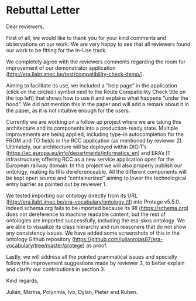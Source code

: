 # Rebuttal Letter

Dear reviewers,



First of all, we would like to thank you for your kind comments and observations on our work. We are very happy to see that all reviewers found our work to be fitting for the In-Use track.

We completely agree with the reviewers comments regarding the room for improvement of our demonstrator application (http://era.ilabt.imec.be/test/compatibility-check-demo/).

Aiming to facilitate its use, we included a “help page” in the application (click on the circled i symbol next to the Route Compatibility Check title on the top left) that shows how to use it and explains what happens “under the hood”. We did not mention this in the paper and will add a remark about it in the paper, as it is not intuitive enough for the users. 

Currently we are working on a follow up project where we are taking this architecture and its components into a production-ready state. Multiple improvements are being applied, including type-in autocompletion for the FROM and TO fields in the RCC application (as mentioned by reviewer 2). Ultimately, our architecture will be deployed within DIGIT’s (https://ec.europa.eu/info/departments/informatics_en) and ERA’s IT infrastructure; offering RCC as a new service application open for the European railway domain. In this project we will also properly publish our ontology, making its IRIs dereferenceable. All the different components will be kept open source and “containerized” aiming to lower the technological entry barrier as pointed out by reviewer 1. 

We tested importing our ontology directly from its URL (http://era.ilabt.imec.be/era-vocabulary/ontology.ttl) into Protege v5.5.0. Indeed schema.org fails to be imported because its IRI (https://schema.org) does not dereference to machine readable content, but the rest of ontologies are imported successfully, including the era-skos ontology. We are able to visualize its class hierarchy and run reasoners that do not show any consistency issues. We have added some screenshots of this in the ontology Github repository (https://github.com/julianrojas87/era-vocabulary/tree/master/protege) as proof.

Lastly, we will address all the pointed grammatical issues and specially follow the improvement suggestions made by reviewer 3, to better explain and clarify our contributions in section 3.



Kind regards,

Julian, Marina, Polynmia, Ivo, Dylan, Pieter and Ruben.